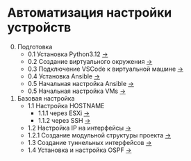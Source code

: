 # Автоматизация настройки устройств

0. Подготовка
   - 0.1 Установка Python3.12 [->](./init/installPython3.12/README.md)
   - 0.2 Создание виртуального окружения [->](./init/createVirtualEnv/README.md)
   - 0.3 Подключение VSCode к виртуальной машине [->](./init/connectVSCodeToAnsible/README.md)
   - 0.4 Установка Ansible [->](./init/installAnsible/README.md)
   - 0.5 Начальная настройка Ansible [->](./init/initSettings/README.md)
   - 0.5 Начальная настройка VMs [->](./init/initVMs/README.md)
1. Базовая настройка
   - 1.1 Настройка HOSTNAME 
      - 1.1.1 через ESXi [->](./changeHostnameViaESXi/README.md)
      - 1.1.2 через SSH [->](./changeHostnameViaSSH/README.md)
   - 1.2 Настройка IP на интерфейсы [->](./assignIpAddress/README.md)
   - 1.2.1 Создание модульной структуры проекта [->](./createStructireProject/README.md)
   - 1.3 Создание туннельных интерфейсов [->](./createTunnelInterfaces/README.md)
   - 1.4 Установка и настройка OSPF [->](./configurationOSPF/README.md)
